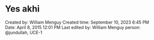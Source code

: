 # Yes akhi

Created by: William Menguy
Created time: September 10, 2023 6:45 PM
Date: April 8, 2015 12:01 PM
Last edited by: William Menguy
person: @jundullah, UCE-1